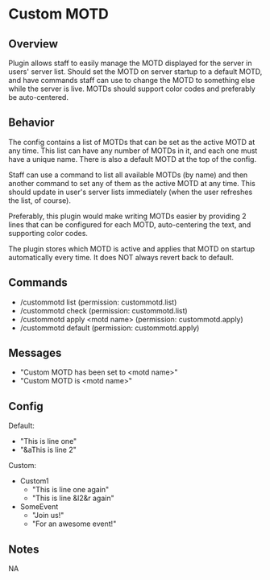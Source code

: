 # Custom MOTD

## Overview
Plugin allows staff to easily manage the MOTD displayed for the server in users' server list. Should set the MOTD on server startup to a default MOTD, and have commands staff can use to change the MOTD to something else while the server is live. MOTDs should support color codes and preferably be auto-centered.

## Behavior
The config contains a list of MOTDs that can be set as the active MOTD at any time. This list can have any number of MOTDs in it, and each one must have a unique name. There is also a default MOTD at the top of the config.

Staff can use a command to list all available MOTDs (by name) and then another command to set any of them as the active MOTD at any time. This should update in user's server lists immediately (when the user refreshes the list, of course).

Preferably, this plugin would make writing MOTDs easier by providing 2 lines that can be configured for each MOTD, auto-centering the text, and supporting color codes.

The plugin stores which MOTD is active and applies that MOTD on startup automatically every time. It does NOT always revert back to default.

## Commands

- /custommotd list (permission: custommotd.list)
- /custommotd check (permission: custommotd.list)
- /custommotd apply \<motd name\> (permission: custommotd.apply)
- /custommotd default (permission: custommotd.apply)

## Messages

- "Custom MOTD has been set to \<motd name\>"
- "Custom MOTD is \<motd name\>"

## Config

Default:
- "This is line one"
- "&aThis is line 2"

Custom:
- Custom1
    - "This is line one again"
    - "This is line &l2&r again"
- SomeEvent
    - "Join us!"
    - "For an awesome event!"

## Notes

NA
